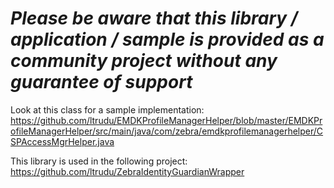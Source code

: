*Please be aware that this library / application / sample is provided as a community project without any guarantee of support*
=========================================================

Look at this class for a sample implementation:
https://github.com/ltrudu/EMDKProfileManagerHelper/blob/master/EMDKProfileManagerHelper/src/main/java/com/zebra/emdkprofilemanagerhelper/CSPAccessMgrHelper.java

This library is used in the following project:
https://github.com/ltrudu/ZebraIdentityGuardianWrapper
